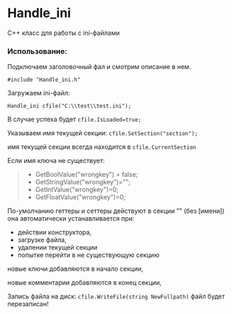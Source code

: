 # Handle_ini
 C++ класс для работы с ini-файлами
 ### Использование:
 Подключаем заголовочный фал и смотрим описание в нем.
 
 ```#include "Handle_ini.h"```
 
 Загружаем ini-файл:
 
 ```Handle_ini cfile("C:\\test\\test.ini");```
 
 В случае успеха будет ```cfile.IsLoaded=true;```
 
 Указываем имя текущей секции: ```cfile.SetSection("section");```
 
  имя текущей секции всегда находится в ```cfile.CurrentSection```
  
  Если имя ключа не существует:
  > - GetBoolValue("wrongkey") = false;
  > - GetStringValue("wrongkey")="";
  > - GetIntValue("wrongkey")=0;
  > - GetFloatValue("wrongkey")=0;
   
  По-умолчанию геттеры и сеттеры действуют в секции "" (без [имени])<br>
  она автоматически устанавливается при:
   - действии конструктора,
   - загрузке файла,
   - удалении текущей секции
   - попытке перейти в не существующую секцию
  
  новые ключи добавляются в начало секции,
  
  новые комментарии добавляются в конец секции,
  
  Запись файла на диск: ```cfile.WriteFile(string NewFullpath)``` файл будет перезаписан!
